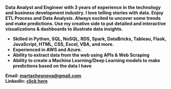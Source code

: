 **Data Analyst and Engineer with 3 years of experience in the technology and business development industry. I love telling stories with data. Enjoy ETL Process and Data Analysis. Always excited to uncover some trends and make predictions. Use my creative side to put detailed and interactive visualizations & dashboards to illustrate data insights.**

* **Skilled in Python, SQL, NoSQL, RDS, Spark, DataBricks, Tableau, Flask, JavaScript, HTML, CSS, Excel, VBA, and more.**<br> 
* **Experienced in AWS and Azure.**<br>
* **Ability to extract data from the web using APIs & Web Scraping**
* **Ability to create a Machine Learning/Deep Learning models to make predictions based on the data I have**

**Email: martachesnova@gmail.com** <br>
**LinkedIn: [click here](https://www.linkedin.com/in/marta-woodkowski-24526185/)** 

<!--
**martachesnova/martachesnova** is a ✨ _special_ ✨ repository because its `README.md` (this file) appears on your GitHub profile.

Here are some ideas to get you started:

- 🔭 I’m currently working on ...
- 🌱 I’m currently learning ...
- 👯 I’m looking to collaborate on ...
- 🤔 I’m looking for help with ...
- 💬 Ask me about ...
- 📫 How to reach me: ...
- 😄 Pronouns: ...
- ⚡ Fun fact: ...
-->
